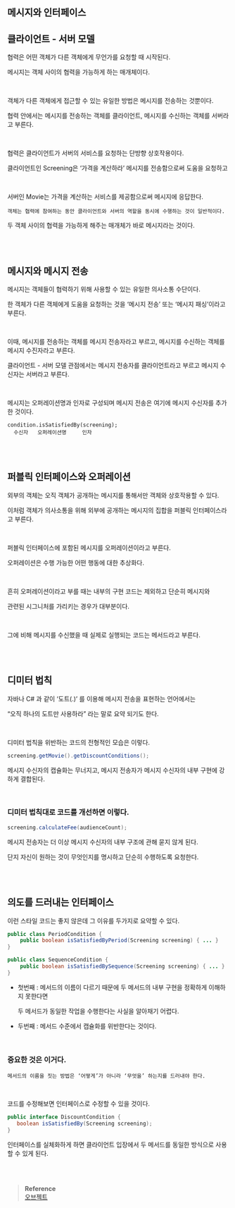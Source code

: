 ## 메시지와 인터페이스

## 클라이언트 - 서버 모델

협력은 어떤 객체가 다른 객체에게 무언가를 요청할 때 시작된다.

메시지는 객체 사이의 협력을 가능하게 하는 매개체이다.

<br/>

객체가 다른 객체에게 접근할 수 있는 유일한 방법은 메시지를 전송하는 것뿐이다.

협력 안에서는 메시지를 전송하는 객체를 클라이언트, 메시지를 수신하는 객체를 서버라고 부른다.

<br/>

협력은 클라이언트가 서버의 서비스를 요청하는 단방향 상호작용이다.

클라이언트인 Screening은 ‘가격을 계산하라’ 메시지를 전송함으로써 도움을 요청하고 

<br/>

서버인 Movie는 가격을 계산하는 서비스를 제공함으로써 메시지에 응답한다.

```
객체는 협력에 참여하는 동안 클라이언트와 서버의 역할을 동시에 수행하는 것이 일반적이다.
```

두 객체 사이의 협력을 가능하게 해주는 매개체가 바로 메시지라는 것이다.

<br/><br/>

## 메시지와 메시지 전송

메시지는 객체들이 협력하기 위해 사용할 수 있는 유일한 의사소통 수단이다.

한 객체가 다른 객체에게 도움을 요청하는 것을 ‘메시지 전송’ 또는 ‘메시지 패싱’이라고 부른다.

<br/>

이때, 메시지를 전송하는 객체를 메시지 전송자라고 부르고, 메시지를 수신하는 객체를 메시지 수진자라고 부른다.

클라이언트 - 서버 모델 관점에서는 메시지 전송자를 클라이언트라고 부르고 메시지 수신자는 서버라고 부른다.

<br/>

메시지는 오퍼레이션명과 인자로 구성되며 메시지 전송은 여기에 메시지 수신자를 추가한 것이다.

```
condition.isSatisfiedBy(screening);
  수신자   오퍼레이션명     인자
```

<br/><br/>

## 퍼블릭 인터페이스와 오퍼레이션

외부의 객체는 오직 객체가 공개하는 메시지를 통해서만 객체와 상호작용할 수 있다.

이처럼 객체가 의사소통을 위해 외부에 공개하는 메시지의 집합을 퍼블릭 인터페이스라고 부른다.

<br/>

퍼블릭 인터페이스에 포함된 메시지를 오퍼레이션이라고 부른다.

오퍼레이션은 수행 가능한 어떤 행동에 대한 추상화다.

<br/>

흔히 오퍼레이션이라고 부를 때는 내부의 구현 코드는 제외하고 단순히 메시지와 

관련된 시그니처를 가리키는 경우가 대부분이다.

<br/>

그에 비해 메시지를 수신했을 때 실제로 실행되는 코드는 메서드라고 부른다.

<br/><br/>

## 디미터 법칙

자바나 C# 과 같이 ‘도트(.)’ 를 이용해 메시지 전송을 표현하는 언어에서는 

“오직 하나의 도트만 사용하라” 라는 말로 요약 되기도 한다.

<br/>

디미터 법칙을 위반하는 코드의 전형적인 모습은 이렇다.

```java
screening.getMovie().getDiscountConditions();
```



메시지 수신자의 캡슐화는 무너지고, 메시지 전송자가 메시지 수신자의 내부 구현에 강하게 결합된다.

<br/>

### 디미터 법칙대로 코드를 개선하면 이렇다.

```java
screening.calculateFee(audienceCount);
```

메시지 전송자는 더 이상 메시지 수신자의 내부 구조에 관해 묻지 않게 된다.

단지 자신이 원하는 것이 무엇인지를 명시하고 단순히 수행하도록 요청한다.

<br/><br/>

## 의도를 드러내는 인터페이스

이런 스타일 코드는 좋지 않은데 그 이유를 두가지로 요약할 수 있다.

```java
public class PeriodCondition {
    public boolean isSatisfiedByPeriod(Screening screening) { ... }
}

public class SequenceCondition {
    public boolean isSatisfiedBySequence(Screening screening) { ... }
}
```

- 첫번째 : 메서드의 이름이 다르기 때문에 두 메서드의 내부 구현을 정확하게 이해하지 못한다면 

    두 메서드가 동일한 작업을 수행한다는 사실을 알아채기 어렵다.

- 두번째 : 메서드 수준에서 캡슐화를 위반한다는 것이다.

<br/>

### 중요한 것은 이거다.

```
메서드의 이름을 짓는 방법은 ‘어떻게’가 아니라 ‘무엇을’ 하는지를 드러내야 한다.
```

<br/>

코드를 수정해보면 인터페이스로 수정할 수 있을 것이다.

```java
public interface DiscountCondition {
   boolean isSatisfiedBy(Screening screening);
}
```

인터페이스를 실체화하게 하면 클라이언트 입장에서 두 메서드를 동일한 방식으로 사용할 수 있게 된다.


<br/><br/>

>**Reference** 
> <br/> [오브젝트](http://www.yes24.com/Product/Goods/74219491)
